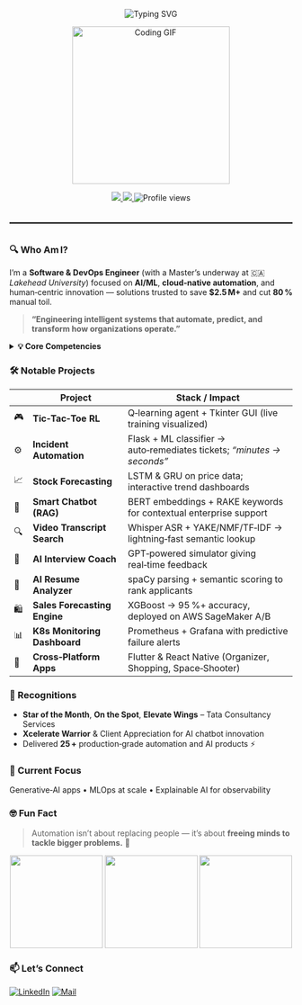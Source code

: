 <!-- ─────────────────────────── HEADER ─────────────────────────── -->
<p align="center">
  <!-- Animated typing headline (generated by https://readme-typing-svg.demolab.com) -->
  <img src="https://readme-typing-svg.demolab.com/?font=Fira+Code&size=26&pause=1000&center=true&vCenter=true&width=900&lines=👋+Hey%2C+I'm+Sourabh+Chauhan!;AI+%7C+ML+%7C+DevOps+%7C+Automation+%7C+Cloud+Native" alt="Typing SVG" />
</p>

<p align="center">
  <!-- Lightweight looping GIF – swap with your own if you’d like -->
  <img src="https://media.giphy.com/media/qgQUggAC3Pfv687qPC/giphy.gif" width="280" alt="Coding GIF" />
</p>

<p align="center">
  <!-- Contact badges -->
  <a href="mailto:sourabhchauhan2810@gmail.com">
    <img src="https://img.shields.io/badge/Email-sourabhchauhan2810%40gmail.com-EA4335?style=for-the-badge&logo=gmail&logoColor=white" />
  </a>
  <a href="https://linkedin.com/in/sourabhchauhan28" target="_blank">
    <img src="https://img.shields.io/badge/LinkedIn-sourabhchauhan28-0A66C2?style=for-the-badge&logo=linkedin&logoColor=white" />
  </a>
  <img src="https://komarev.com/ghpvc/?username=sourabh7838&style=for-the-badge&color=blue" alt="Profile views" />
</p>

<!-- Decorative divider -->
<hr style="border: 1px solid #444; margin: 35px 0;" />

<!-- ─────────────────────── ABOUT / MISSION ────────────────────── -->
### 🔍 Who Am I?
I’m a **Software & DevOps Engineer** (with a Master’s underway at 🇨🇦 *Lakehead University*) focused on **AI/ML**, **cloud‑native automation**, and human‑centric innovation — solutions trusted to save **$2.5 M+** and cut **80 %** manual toil.

> **“Engineering intelligent systems that automate, predict, and transform how organizations operate.”**

<!-- ─────────────────────── SKILLS / TOOLBOX ───────────────────── -->
<details>
  <summary><strong>💡 Core Competencies</strong></summary>

| Area | Highlights |
|------|------------|
| **AI / ML** | Time‑series (LSTM, GRU, ARIMA) • NLP (Transformers, RAG) • Model evaluation (MAE / MSE) |
| **DevOps / Cloud** | CI/CD (GitHub Actions, Jenkins) • Docker & Kubernetes • Terraform • AWS / GCP |
| **Automation & Backend** | Python, Flask, Django • REST APIs • Micro‑services • Bash/PowerShell |
| **Data & BI** | ETL (Airflow) • Snowflake • Postgres • Power BI |  

</details>

<!-- ───────────────────────── PROJECTS ────────────────────────── -->
### 🛠️ Notable Projects

|   | Project | Stack / Impact |
|---|---------|----------------|
| 🎮 | **Tic‑Tac‑Toe RL** | Q‑learning agent + Tkinter GUI (live training visualized) |
| ⚙️ | **Incident Automation** | Flask + ML classifier → auto‑remediates tickets; *“minutes → seconds”* |
| 📈 | **Stock Forecasting** | LSTM & GRU on price data; interactive trend dashboards |
| 💬 | **Smart Chatbot (RAG)** | BERT embeddings + RAKE keywords for contextual enterprise support |
| 🔍 | **Video Transcript Search** | Whisper ASR + YAKE/NMF/TF‑IDF → lightning‑fast semantic lookup |
| 🧠 | **AI Interview Coach** | GPT‑powered simulator giving real‑time feedback |
| 🔎 | **AI Resume Analyzer** | spaCy parsing + semantic scoring to rank applicants |
| 🛍️ | **Sales Forecasting Engine** | XGBoost → 95 %+ accuracy, deployed on AWS SageMaker A/B |
| 📊 | **K8s Monitoring Dashboard** | Prometheus + Grafana with predictive failure alerts |
| 📲 | **Cross‑Platform Apps** | Flutter & React Native (Organizer, Shopping, Space‑Shooter) |

<!-- ─────────────────────── RECOGNITION ───────────────────────── -->
### 🏅 Recognitions
* **Star of the Month**, **On the Spot**, **Elevate Wings** – Tata Consultancy Services  
* **Xcelerate Warrior** & Client Appreciation for AI chatbot innovation  
* Delivered **25 +** production‑grade automation and AI products ⚡

<!-- ───────────────────── CURRENT FOCUS / FUN FACT ────────────── -->
### 🔭 Current Focus
Generative‑AI apps • MLOps at scale • Explainable AI for observability

### 🤓 Fun Fact
> Automation isn’t about replacing people — it’s about **freeing minds to tackle bigger problems.** 🚀

<!-- ─────────────────────── GITHUB STATS ─────────────────────── -->
<p align="center">
  <img src="https://github-readme-stats.vercel.app/api?username=sourabh7838&show_icons=true&theme=tokyonight&hide_border=true" height="165" />
  <img src="https://github-readme-streak-stats.herokuapp.com/?user=sourabh7838&theme=tokyonight&hide_border=true" height="165" />
  <img src="https://github-readme-stats.vercel.app/api/top-langs/?username=sourabh7838&layout=compact&theme=tokyonight&hide_border=true" height="165" />
</p>

<!-- ───────────────────── CONNECT SECTION ────────────────────── -->
### 📫 Let’s Connect
[![LinkedIn](https://img.shields.io/static/v1?label=LinkedIn&message=sourabhchauhan28&color=0A66C2&style=flat-square&logo=linkedin)](https://linkedin.com/in/sourabhchauhan28)
[![Mail](https://img.shields.io/static/v1?label=Email&message=sourabhchauhan2810@gmail.com&color=EA4335&style=flat-square&logo=gmail)](mailto:sourabhchauhan2810@gmail.com)
